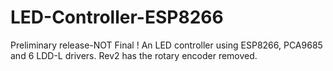 # LED-Controller-ESP8266
Preliminary release-NOT Final !
An LED controller using ESP8266, PCA9685 and 6 LDD-L drivers.
Rev2 has the rotary encoder removed.
